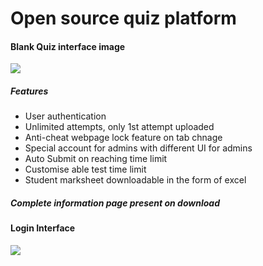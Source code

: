 <h1> Open source quiz platform</h1>

<h4>Blank Quiz interface image</h4>
<img src="https://raw.githubusercontent.com/Bikram-ghuku/quizerwebsite/main/assests/quiz_interface.png">

<h5>Features</h5>
<ul>
	<li>User authentication</li>
	<li>Unlimited attempts, only 1st attempt uploaded</li>
	<li>Anti-cheat webpage lock feature on tab chnage</li>
	<li>Special account for admins with different UI for admins</li>
	<li>Auto Submit on reaching time limit</li>
	<li>Customise able test time limit</li>
	<li>Student marksheet downloadable in the form of excel</li>
</ul>

<h5>Complete information page present on download</h5>

<h4>Login Interface</h4>
<img src="https://raw.githubusercontent.com/Bikram-ghuku/quizerwebsite/main/assests/login.png">
